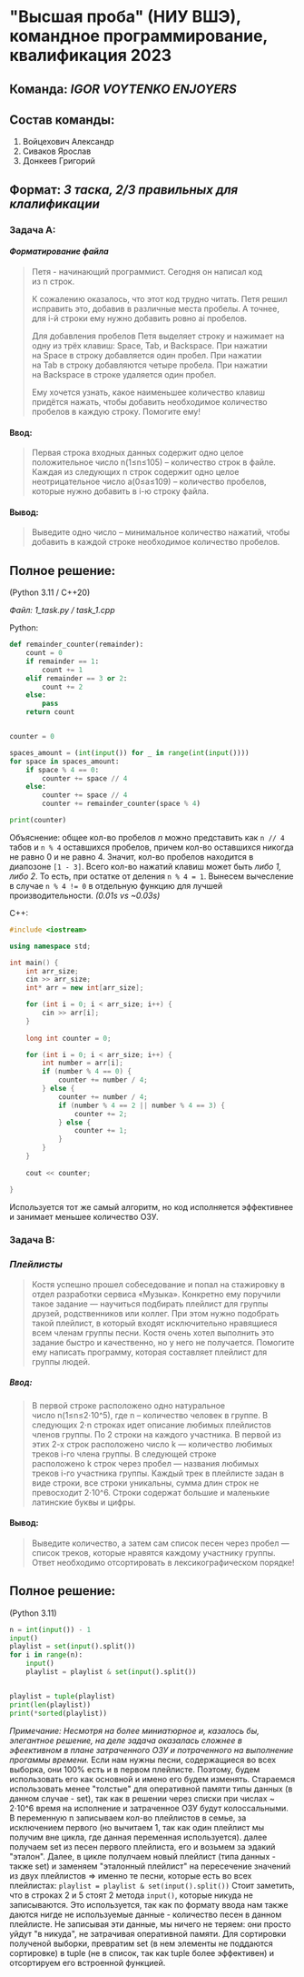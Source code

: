 
# "Высшая проба" (НИУ ВШЭ), командное программирование, квалификация 2023 

## Команда: ___IGOR VOYTENKO ENJOYERS___

## Состав команды: 
1) Войцехович Александр
2) Сиваков Ярослав
3) Донкеев Григорий

## Формат: ___3 таска, 2/3 правильных для клалификации___

### Задача А:
#### ___Форматирование файла___
>Петя - начинающий программист. Сегодня он написал код из n строк.
>
>К сожалению оказалось, что этот код трудно читать. Петя решил исправить это, добавив в различные места пробелы. А точнее, для i-й строки ему нужно добавить ровно ai пробелов.
>
>Для добавления пробелов Петя выделяет строку и нажимает на одну из трёх клавиш: Space, Tab, и Backspace. При нажатии на Space в строку добавляется один пробел. При нажатии на Tab в строку добавляются четыре пробела. При нажатии на Backspace в строке удаляется один пробел.
>
>Ему хочется узнать, какое наименьшее количество клавиш придётся нажать, чтобы добавить необходимое количество пробелов в каждую строку. Помогите ему!

#### Ввод:
>Первая строка входных данных содержит одно целое положительное число n(1≤n≤105) – количество строк в файле.
>Каждая из следующих n строк содержит одно целое неотрицательное число a(0≤a≤109) – количество пробелов, которые нужно добавить в i-ю строку файла.

#### Вывод:
>Выведите одно число – минимальное количество нажатий, чтобы добавить в каждой строке необходимое количество пробелов.

## Полное решение:
(Python 3.11 / C++20)

*Файл: 1_task.py / task_1.cpp*

Python:
```task_1.py
def remainder_counter(remainder):
    count = 0
    if remainder == 1:
        count += 1
    elif remainder == 3 or 2:
        count += 2
    else:
        pass
    return count


counter = 0

spaces_amount = (int(input()) for _ in range(int(input())))
for space in spaces_amount:
    if space % 4 == 0:
        counter += space // 4
    else:
        counter += space // 4
        counter += remainder_counter(space % 4)

print(counter)

```

Объяснение: общее кол-во пробелов *n* можно представить как `n // 4` табов и `n % 4` оставшихся пробелов, причем кол-во оставшихся никогда не равно 0 и не равно 4. Значит, кол-во пробелов находится в диапозоне `[1 - 3]`. Всего кол-во нажатий клавиш может быть *либо 1, либо 2*. То есть, при остатке от деления `n % 4 = 1`. Вынесем вычесление в случае `n % 4 != 0` в отдельную функцию для лучшей производительности. *(0.01s vs ~0.03s)*

C++:

```task_1.cpp
#include <iostream>

using namespace std;

int main() {
    int arr_size;
    cin >> arr_size;
    int* arr = new int[arr_size];

    for (int i = 0; i < arr_size; i++) {
        cin >> arr[i];
    }
    
    long int counter = 0;

    for (int i = 0; i < arr_size; i++) {
        int number = arr[i];
        if (number % 4 == 0) {
            counter += number / 4;
        } else {
            counter += number / 4;
            if (number % 4 == 2 || number % 4 == 3) {
                counter += 2;
            } else {
                counter += 1;
            }
        }
    }
    
    cout << counter;

}

```

Используется тот же самый алгоритм, но код исполняется эффективнее и занимает меньшее количество ОЗУ.


### Задача В:
### ___Плейлисты___
>Костя успешно прошел собеседование и попал на стажировку в отдел разработки сервиса «Музыка».
>Конкретно ему поручили такое задание — научиться подбирать плейлист для группы друзей, родственников или коллег. При этом нужно подобрать такой плейлист, в который входят исключительно нравящиеся всем членам группы песни.
>Костя очень хотел выполнить это задание быстро и качественно, но у него не получается. Помогите ему написать программу, которая составляет плейлист для группы людей.

##### Ввод:
>В первой строке расположено одно натуральное число n(1≤n≤2⋅10^5), где n – количество человек в группе.
>В следующих 2⋅n строках идет описание любимых плейлистов членов группы. По 2 строки на каждого участника.
>В первой из этих 2-х строк расположено число k — количество любимых треков i-го члена группы. В следующей строке расположено k строк через пробел — названия любимых треков i-го участника группы.
>Каждый трек в плейлисте задан в виде строки, все строки уникальны, сумма длин строк не превосходит 2⋅10^6. Строки содержат большие и маленькие латинские буквы и цифры.

#### Вывод:
>Выведите количество, а затем сам список песен через пробел — список треков, которые нравятся каждому участнику группы. Ответ необходимо отсортировать в лексикографическом порядке!

## Полное решение:
(Python 3.11)

```task_2.py
n = int(input()) - 1
input()
playlist = set(input().split())
for i in range(n):
    input()
    playlist = playlist & set(input().split())


playlist = tuple(playlist)
print(len(playlist))
print(*sorted(playlist))

```

*Примечание: Несмотря на более миниатюрное и, казалось бы, элегантное решение, на деле задача оказалась сложнее в эфеективном в плане затраченного ОЗУ и потраченного на выполнение прогаммы времени.*
Если нам нужны песни, содержащиеся во всех выборка, они 100% есть и в первом плейлисте. Поэтому, будем использовать его как основной и имено его будем изменять. Стараемся использовать менее "толстые" для оперативной памяти типы данных (в данном случае - set), так как в решении через списки при числах ~ 2⋅10^6 время на исполнение и затраченное ОЗУ будут колоссальными. 
В переменную n записываем кол-во плейлистов в семье, за исключением первого (но вычитаем 1, так как один плейлист мы получим вне цикла, где данная переменная используется). далее получаем set из песен первого плейлиста, его и возьмем за эдакий "эталон". Далее, в цикле полулчаем новый плейлист (типа данных - также set) и заменяем "эталонный плейлист" на пересечение значений из двух плейлистов => именно те песни, которые есть во всех плейлистах:
`playlist = playlist & set(input().split())`
Стоит заметить, что в строках 2 и 5 стоят 2 метода `input()`, которые никуда не записываются. Это используется, так как по формату ввода нам также даются нигде не используемые данные - количество песен в данном плейлисте. Не записывая эти данные, мы ничего не теряем: они просто уйдут "в никуда", не затрачивая оперативной памяти.
Для сортировки полученой выборки, превратим set (в нем элементы не поддаются сортировке) в tuple (не в список, так как tuple более эффективен) и отсортируем его встроенной функцией.
